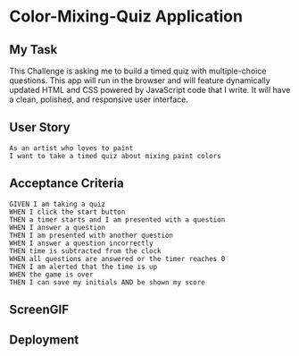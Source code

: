 # Color-Mixing-Quiz Application

## My Task

This Challenge is asking me to build a timed quiz with multiple-choice questions. This app will run in the browser and will feature dynamically updated HTML and CSS powered by JavaScript code that I write. It will have a clean, polished, and responsive user interface. 

## User Story

```
As an artist who loves to paint 
I want to take a timed quiz about mixing paint colors
```

## Acceptance Criteria

```
GIVEN I am taking a quiz
WHEN I click the start button
THEN a timer starts and I am presented with a question
WHEN I answer a question
THEN I am presented with another question
WHEN I answer a question incorrectly
THEN time is subtracted from the clock
WHEN all questions are answered or the timer reaches 0
THEN I am alerted that the time is up
WHEN the game is over
THEN I can save my initials AND be shown my score
```

## ScreenGIF


## Deployment 



